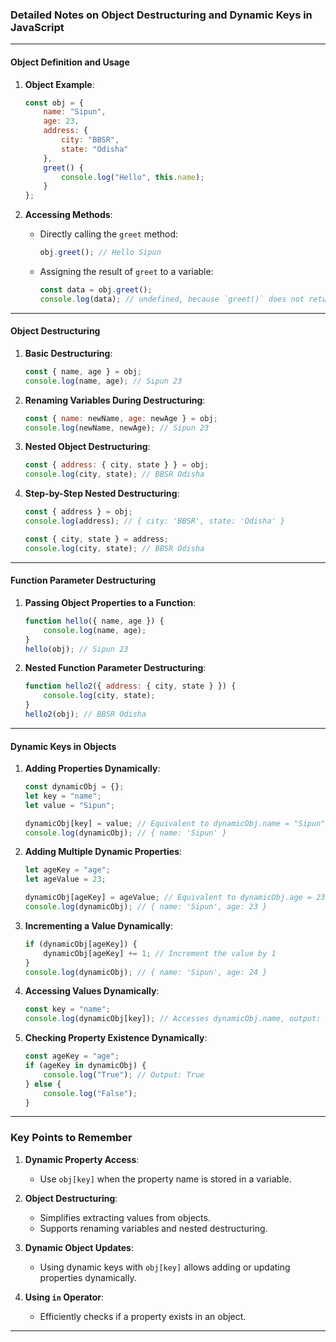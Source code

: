 ### Detailed Notes on Object Destructuring and Dynamic Keys in JavaScript

---

#### Object Definition and Usage

1. **Object Example**:
   ```javascript
   const obj = {
       name: "Sipun",
       age: 23,
       address: {
           city: "BBSR",
           state: "Odisha"
       },
       greet() {
           console.log("Hello", this.name);
       }
   };
   ```

2. **Accessing Methods**:
   - Directly calling the `greet` method:
     ```javascript
     obj.greet(); // Hello Sipun
     ```
   - Assigning the result of `greet` to a variable:
     ```javascript
     const data = obj.greet(); 
     console.log(data); // undefined, because `greet()` does not return a value.
     ```

---

#### Object Destructuring

1. **Basic Destructuring**:
   ```javascript
   const { name, age } = obj;
   console.log(name, age); // Sipun 23
   ```

2. **Renaming Variables During Destructuring**:
   ```javascript
   const { name: newName, age: newAge } = obj;
   console.log(newName, newAge); // Sipun 23
   ```

3. **Nested Object Destructuring**:
   ```javascript
   const { address: { city, state } } = obj;
   console.log(city, state); // BBSR Odisha
   ```

4. **Step-by-Step Nested Destructuring**:
   ```javascript
   const { address } = obj;
   console.log(address); // { city: 'BBSR', state: 'Odisha' }

   const { city, state } = address;
   console.log(city, state); // BBSR Odisha
   ```

---

#### Function Parameter Destructuring

1. **Passing Object Properties to a Function**:
   ```javascript
   function hello({ name, age }) {
       console.log(name, age);
   }
   hello(obj); // Sipun 23
   ```

2. **Nested Function Parameter Destructuring**:
   ```javascript
   function hello2({ address: { city, state } }) {
       console.log(city, state);
   }
   hello2(obj); // BBSR Odisha
   ```

---

#### Dynamic Keys in Objects

1. **Adding Properties Dynamically**:
   ```javascript
   const dynamicObj = {};
   let key = "name";
   let value = "Sipun";

   dynamicObj[key] = value; // Equivalent to dynamicObj.name = "Sipun";
   console.log(dynamicObj); // { name: 'Sipun' }
   ```

2. **Adding Multiple Dynamic Properties**:
   ```javascript
   let ageKey = "age";
   let ageValue = 23;

   dynamicObj[ageKey] = ageValue; // Equivalent to dynamicObj.age = 23;
   console.log(dynamicObj); // { name: 'Sipun', age: 23 }
   ```

3. **Incrementing a Value Dynamically**:
   ```javascript
   if (dynamicObj[ageKey]) {
       dynamicObj[ageKey] += 1; // Increment the value by 1
   }
   console.log(dynamicObj); // { name: 'Sipun', age: 24 }
   ```

4. **Accessing Values Dynamically**:
   ```javascript
   const key = "name";
   console.log(dynamicObj[key]); // Accesses dynamicObj.name, output: Sipun
   ```

5. **Checking Property Existence Dynamically**:
   ```javascript
   const ageKey = "age";
   if (ageKey in dynamicObj) {
       console.log("True"); // Output: True
   } else {
       console.log("False");
   }
   ```

---

### Key Points to Remember

1. **Dynamic Property Access**:
   - Use `obj[key]` when the property name is stored in a variable.

2. **Object Destructuring**:
   - Simplifies extracting values from objects.
   - Supports renaming variables and nested destructuring.

3. **Dynamic Object Updates**:
   - Using dynamic keys with `obj[key]` allows adding or updating properties dynamically.

4. **Using `in` Operator**:
   - Efficiently checks if a property exists in an object.

---